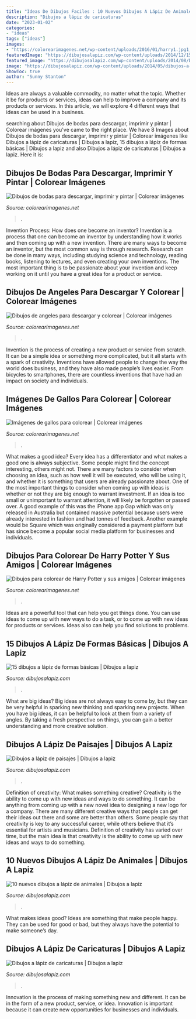 ```yaml
---
title: "Ideas De Dibujos Faciles : 10 Nuevos Dibujos A Lápiz De Animales"
description: "Dibujos a lápiz de caricaturas"
date: "2023-01-02"
categories:
- "ideas"
tags: ["ideas"]
images:
- "https://colorearimagenes.net/wp-content/uploads/2016/01/harry1.jpg1_.gif"
featuredImage: "https://dibujosalapiz.com/wp-content/uploads/2014/12/15-dibujos-a-lápiz-de-formas-básicas-8.jpg"
featured_image: "https://dibujosalapiz.com/wp-content/uploads/2014/08/Dibujos-a-lápiz-de-caricaturas-11-225x300.jpg"
image: "https://dibujosalapiz.com/wp-content/uploads/2014/05/dibujos-a-lapiz-de-paisajes-2.jpg"
ShowToc: true
author: "Sunny Stanton"
---
```



Ideas are always a valuable commodity, no matter what the topic. Whether it be for products or services, ideas can help to improve a company and its products or services. In this article, we will explore 4 different ways that ideas can be used in a business.

	

		
searching about Dibujos de bodas para descargar, imprimir y pintar | Colorear imágenes you've came to the right place. We have 8 Images about Dibujos de bodas para descargar, imprimir y pintar | Colorear imágenes like Dibujos a lápiz de caricaturas | Dibujos a lapiz, 15 dibujos a lápiz de formas básicas | Dibujos a lapiz and also Dibujos a lápiz de caricaturas | Dibujos a lapiz. Here it is:
		
    
## Dibujos De Bodas Para Descargar, Imprimir Y Pintar | Colorear Imágenes

<img loading=lazy src="https://colorearimagenes.net/wp-content/uploads/2015/01/boda-465x620.gif" onerror="this.onerror=null;this.src='https://tse1.mm.bing.net/th?id=OIP.lt9X_6DcLmcCnKmXBSQlmgAAAA&amp;pid=15.1';" alt="Dibujos de bodas para descargar, imprimir y pintar | Colorear imágenes">

_Source: colorearimagenes.net_

>. 

	

Invention Process: How does one become an inventor?
Invention is a process that one can become an inventor by understanding how it works and then coming up with a new invention. There are many ways to become an inventor, but the most common way is through research. Research can be done in many ways, including studying science and technology, reading books, listening to lectures, and even creating your own inventions. The most important thing is to be passionate about your invention and keep working on it until you have a great idea for a product or service.

    
## Dibujos De Angeles Para Descargar Y Colorear | Colorear Imágenes

<img loading=lazy src="https://colorearimagenes.net/wp-content/uploads/2015/09/angeles3.gif" onerror="this.onerror=null;this.src='https://tse4.mm.bing.net/th?id=OIP.l4DdDi-m6Js5NW2eJrfyWQHaKe&amp;pid=15.1';" alt="Dibujos de angeles para descargar y colorear | Colorear imágenes">

_Source: colorearimagenes.net_

>. 

	

Invention is the process of creating a new product or service from scratch. It can be a simple idea or something more complicated, but it all starts with a spark of creativity. Inventions have allowed people to change the way the world does business, and they have also made people’s lives easier. From bicycles to smartphones, there are countless inventions that have had an impact on society and individuals.

    
## Imágenes De Gallos Para Colorear | Colorear Imágenes

<img loading=lazy src="https://colorearimagenes.net/wp-content/uploads/2015/09/chicken2.gif" onerror="this.onerror=null;this.src='https://tse3.mm.bing.net/th?id=OIP.nGFGnuJXC9bnot7ZSuigzAHaJ4&amp;pid=15.1';" alt="Imágenes de gallos para colorear | Colorear imágenes">

_Source: colorearimagenes.net_

>. 

	

What makes a good idea?
Every idea has a differentiator and what makes a good one is always subjective. Some people might find the concept interesting, others might not. There are many factors to consider when choosing an idea, such as how well it will be executed, who will be using it, and whether it is something that users are already passionate about. 
One of the most important things to consider when coming up with ideas is whether or not they are big enough to warrant investment. If an idea is too small or unimportant to warrant attention, it will likely be forgotten or passed over. A good example of this was the iPhone app Gap which was only released in Australia but contained massive potential because users were already interested in fashion and had tonnes of feedback. Another example would be Square which was originally considered a payment platform but has since become a popular social media platform for businesses and individuals.

    
## Dibujos Para Colorear De Harry Potter Y Sus Amigos | Colorear Imágenes

<img loading=lazy src="https://colorearimagenes.net/wp-content/uploads/2016/01/harry1.jpg1_.gif" onerror="this.onerror=null;this.src='https://tse2.mm.bing.net/th?id=OIP.WMbwhBcXwj_HLeeykIaswwHaKS&amp;pid=15.1';" alt="Dibujos para colorear de Harry Potter y sus amigos | Colorear imágenes">

_Source: colorearimagenes.net_

>. 

	

Ideas are a powerful tool that can help you get things done. You can use ideas to come up with new ways to do a task, or to come up with new ideas for products or services. Ideas also can help you find solutions to problems.

    
## 15 Dibujos A Lápiz De Formas Básicas | Dibujos A Lapiz

<img loading=lazy src="https://dibujosalapiz.com/wp-content/uploads/2014/12/15-dibujos-a-lápiz-de-formas-básicas-8.jpg" onerror="this.onerror=null;this.src='https://tse2.mm.bing.net/th?id=OIP.hHgcfEC7EwY7bAaEaYhsjAHaFY&amp;pid=15.1';" alt="15 dibujos a lápiz de formas básicas | Dibujos a lapiz">

_Source: dibujosalapiz.com_

>. 

	

What are big ideas?
Big ideas are not always easy to come by, but they can be very helpful in sparking new thinking and sparking new projects. When you have big ideas, it can be helpful to look at them from a variety of angles. By taking a fresh perspective on things, you can gain a better understanding and more creative solution.

    
## Dibujos A Lápiz De Paisajes | Dibujos A Lapiz

<img loading=lazy src="https://dibujosalapiz.com/wp-content/uploads/2014/05/dibujos-a-lapiz-de-paisajes-2.jpg" onerror="this.onerror=null;this.src='https://tse4.mm.bing.net/th?id=OIP.Y7R4OpdAIDVQxFNZMLCGFgHaFj&amp;pid=15.1';" alt="Dibujos a lápiz de paisajes | Dibujos a lapiz">

_Source: dibujosalapiz.com_

>. 

	

Definition of creativity: What makes something creative?
Creativity is the ability to come up with new ideas and ways to do something. It can be anything from coming up with a new novel idea to designing a new logo for a company. There are many different creative ways that people can get their ideas out there and some are better than others. Some people say that creativity is key to any successful career, while others believe that it’s essential for artists and musicians. Definition of creativity has varied over time, but the main idea is that creativity is the ability to come up with new ideas and ways to do something.

    
## 10 Nuevos Dibujos A Lápiz De Animales | Dibujos A Lapiz

<img loading=lazy src="https://dibujosalapiz.com/wp-content/uploads/2015/12/10-nuevos-dibujos-a-lápiz-de-animales-7.jpg" onerror="this.onerror=null;this.src='https://tse2.mm.bing.net/th?id=OIP.sNpTW5Quqn0qOjcEBxBz1AHaHa&amp;pid=15.1';" alt="10 nuevos dibujos a lápiz de animales | Dibujos a lapiz">

_Source: dibujosalapiz.com_

>. 

	

What makes ideas good?
Ideas are something that make people happy. They can be used for good or bad, but they always have the potential to make someone’s day.

    
## Dibujos A Lápiz De Caricaturas | Dibujos A Lapiz

<img loading=lazy src="https://dibujosalapiz.com/wp-content/uploads/2014/08/Dibujos-a-lápiz-de-caricaturas-11-225x300.jpg" onerror="this.onerror=null;this.src='https://tse1.mm.bing.net/th?id=OIP.DhyV4jGLzd2GXKpktfaHbwAAAA&amp;pid=15.1';" alt="Dibujos a lápiz de caricaturas | Dibujos a lapiz">

_Source: dibujosalapiz.com_

>. 

	

Innovation is the process of making something new and different. It can be in the form of a new product, service, or idea. Innovation is important because it can create new opportunities for businesses and individuals.

